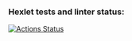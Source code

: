 ### Hexlet tests and linter status:
[![Actions Status](https://github.com/OliveMoor/layout-designer-project-lvl1/workflows/hexlet-check/badge.svg)](https://github.com/OliveMoor/layout-designer-project-lvl1/actions)